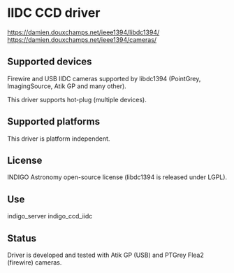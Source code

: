 # IIDC CCD driver

https://damien.douxchamps.net/ieee1394/libdc1394/
https://damien.douxchamps.net/ieee1394/cameras/

## Supported devices

Firewire and USB IIDC cameras supported by libdc1394 (PointGrey, ImagingSource, Atik GP and many other).

This driver supports hot-plug (multiple devices).

## Supported platforms

This driver is platform independent.

## License

INDIGO Astronomy open-source license (libdc1394 is released under LGPL).

## Use

indigo_server indigo_ccd_iidc

## Status

Driver is developed and tested with Atik GP (USB) and PTGrey Flea2 (firewire) cameras.

